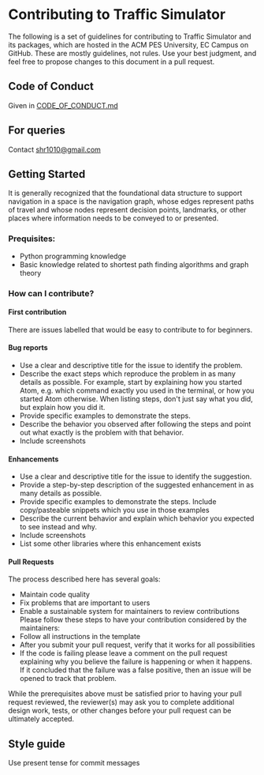 # Contributing to Traffic Simulator
The following is a set of guidelines for contributing to Traffic Simulator and its packages, which are hosted in the ACM PES University, EC Campus on GitHub. These are mostly guidelines, not rules. Use your best judgment, and feel free to propose changes to this document in a pull request.

## Code of Conduct
Given in [CODE_OF_CONDUCT.md](https://github.com/acmpesuecc/traffic_simulation/CODE_OF_CONDUCT.md)

## For queries
Contact shr1010@gmail.com

## Getting Started
It is generally recognized that the foundational data structure to support navigation in a space is the navigation graph, whose edges represent paths of travel and whose nodes represent decision points, landmarks, or other places where information needs to be conveyed to or presented.
### Prequisites:
- Python programming knowledge
- Basic knowledge related to shortest path finding algorithms and graph theory
### How can I contribute?
#### First contribution
There are issues labelled that would be easy to contribute to for beginners.
#### Bug reports
- Use a clear and descriptive title for the issue to identify the problem.
- Describe the exact steps which reproduce the problem in as many details as possible. For example, start by explaining how you started Atom, e.g. which command exactly you used in the terminal, or how you started Atom otherwise. When listing steps, don't just say what you did, but explain how you did it.
- Provide specific examples to demonstrate the steps.
- Describe the behavior you observed after following the steps and point out what exactly is the problem with that behavior.
- Include screenshots
#### Enhancements
- Use a clear and descriptive title for the issue to identify the suggestion.
- Provide a step-by-step description of the suggested enhancement in as many details as possible.
- Provide specific examples to demonstrate the steps. Include copy/pasteable snippets which you use in those examples
- Describe the current behavior and explain which behavior you expected to see instead and why.
- Include screenshots
- List some other libraries where this enhancement exists
#### Pull Requests
The process described here has several goals:
- Maintain code quality
- Fix problems that are important to users
- Enable a sustainable system for maintainers to review contributions
Please follow these steps to have your contribution considered by the maintainers:
- Follow all instructions in the template
- After you submit your pull request, verify that it works for all possibilities
- If the code is failing please leave a comment on the pull request explaining why you believe the failure is happening or when it happens. If it concluded that the failure was a false positive, then an issue will be opened to track that problem.

While the prerequisites above must be satisfied prior to having your pull request reviewed, the reviewer(s) may ask you to complete additional design work, tests, or other changes before your pull request can be ultimately accepted.
## Style guide
Use present tense for commit messages
